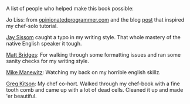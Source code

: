 A list of people who helped make this book possible:

Jo Liss: from [opinionatedprogrammer.com](http://www.opinionatedprogrammer.com/) and the blog [post](http://www.opinionatedprogrammer.com/2011/06/chef-solo-tutorial-managing-a-single-server-with-chef/) that inspired my chef-solo tutorial.

[Jay Sissom](https://github.com/jsissom) caught a typo in my writing style. That whole mastery of the native English speaker it tough.

[Matt Bridges](https://github.com/mattdbridges): For walking through some formatting issues and ran some sanity checks for my writing style.

[Mike Manewitz](https://github.com/manewitz): Watching my back on my horrible english skillz.

[Greg Kitson](https://github.com/awaxa/): My chef co-hort. Walked through my chef-book with a fine tooth comb and came up with a lot of dead cells. Cleaned it up and made 'er beautiful. 
